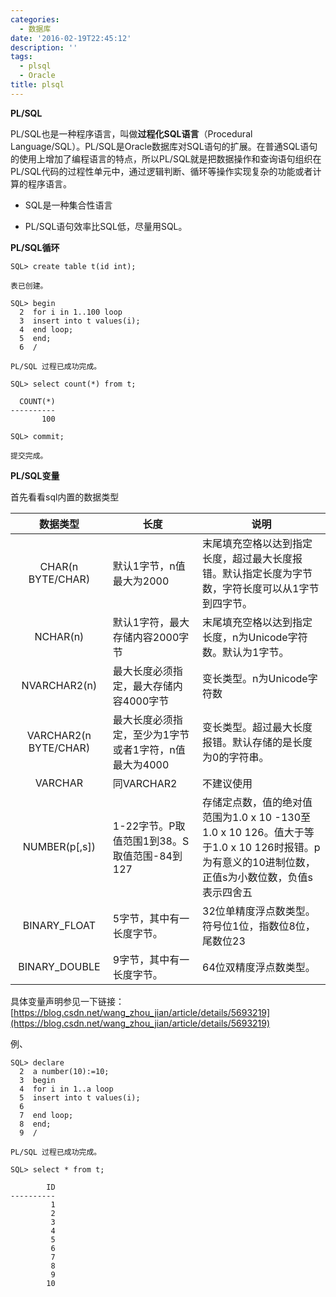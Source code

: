 ```yaml
---
categories:
  - 数据库
date: '2016-02-19T22:45:12'
description: ''
tags:
  - plsql
  - Oracle
title: plsql
---
```



**PL/SQL**

PL/SQL也是一种程序语言，叫做**过程化SQL语言**（Procedural Language/SQL）。PL/SQL是Oracle数据库对SQL语句的扩展。在普通SQL语句的使用上增加了编程语言的特点，所以PL/SQL就是把数据操作和查询语句组织在PL/SQL代码的过程性单元中，通过逻辑判断、循环等操作实现复杂的功能或者计算的程序语言。

- SQL是一种集合性语言


- PL/SQL语句效率比SQL低，尽量用SQL。

**PL/SQL循环**

```
SQL> create table t(id int);

表已创建。

SQL> begin
  2  for i in 1..100 loop
  3  insert into t values(i);
  4  end loop;
  5  end;
  6  /

PL/SQL 过程已成功完成。

SQL> select count(*) from t;

  COUNT(*)
----------
       100

SQL> commit;

提交完成。

```

<!--more-->

**PL/SQL变量**

首先看看sql内置的数据类型

|       **数据类型**        | **长度**                         | **说明**                                   |
| :-------------------: | ------------------------------ | ---------------------------------------- |
|   CHAR(n BYTE/CHAR)   | 默认1字节，n值最大为2000                | 末尾填充空格以达到指定长度，超过最大长度报错。默认指定长度为字节数，字符长度可以从1字节到四字节。 |
|       NCHAR(n)        | 默认1字符，最大存储内容2000字节             | 末尾填充空格以达到指定长度，n为Unicode字符数。默认为1字节。       |
|     NVARCHAR2(n)      | 最大长度必须指定，最大存储内容4000字节          | 变长类型。n为Unicode字符数                        |
| VARCHAR2(n BYTE/CHAR) | 最大长度必须指定，至少为1字节或者1字符，n值最大为4000 | 变长类型。超过最大长度报错。默认存储的是长度为0的字符串。            |
|        VARCHAR        | 同VARCHAR2                      | 不建议使用                                    |
|     NUMBER(p[,s])     | 1-22字节。P取值范围1到38。S取值范围-84到127  | 存储定点数，值的绝对值范围为1.0 x 10 -130至1.0 x 10 126。值大于等于1.0 x 10 126时报错。p为有意义的10进制位数，正值s为小数位数，负值s表示四舍五 |
|     BINARY_FLOAT      | 5字节，其中有一长度字节。                  | 32位单精度浮点数类型。符号位1位，指数位8位，尾数位23            |
|     BINARY_DOUBLE     | 9字节，其中有一长度字节。                  | 64位双精度浮点数类型。                             |

具体变量声明参见一下链接：[https://blog.csdn.net/wang_zhou_jian/article/details/5693219](https://blog.csdn.net/wang_zhou_jian/article/details/5693219)

例、

```
SQL> declare
  2  a number(10):=10;
  3  begin
  4  for i in 1..a loop
  5  insert into t values(i);
  6
  7  end loop;
  8  end;
  9  /

PL/SQL 过程已成功完成。

SQL> select * from t;

        ID
----------
         1
         2
         3
         4
         5
         6
         7
         8
         9
        10

```